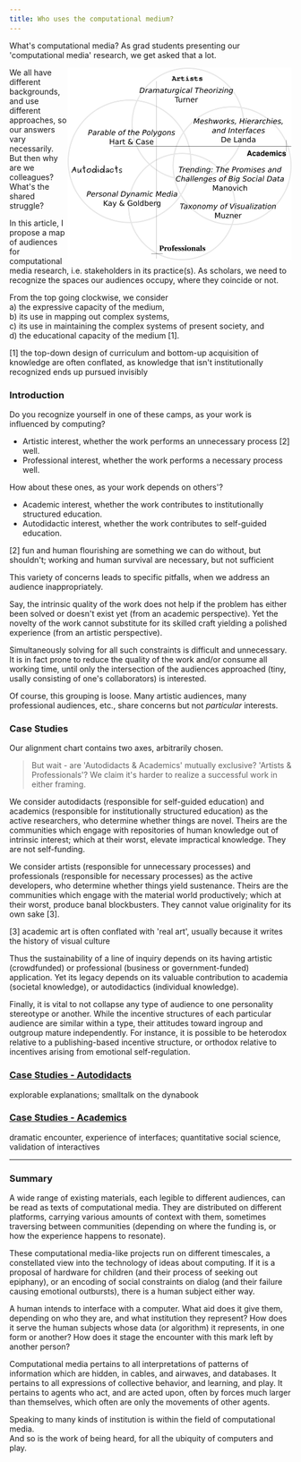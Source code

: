 ```yaml
---
title: Who uses the computational medium?
---
```


What's computational media? As grad students presenting our 'computational media' research, we get asked that a lot.

<img src="/assets/blog/venn.png" width="400px" align="right"/>

We all have different backgrounds, and use different approaches, so our answers vary necessarily. But then why are we colleagues? What's the shared struggle?

In this article, I propose a map of audiences for computational media research, i.e. stakeholders in its practice(s). As scholars, we need to recognize the spaces our audiences occupy, where they coincide or not.

From the top going clockwise, we consider  
a) the expressive capacity of the medium,  
b) its use in mapping out complex systems,  
c) its use in maintaining the complex systems of present society, and  
d) the educational capacity of the medium [1].

<aside style="margin-left: 0"> [1] the top-down design of curriculum and bottom-up acquisition of knowledge are often conflated, as knowledge that isn't institutionally recognized ends up pursued invisibly</aside>

### Introduction

Do you recognize yourself in one of these camps, as your work is influenced by computing?

* Artistic interest, whether the work performs an unnecessary process [2] well.
* Professional interest, whether the work performs a necessary process well.

How about these ones, as your work depends on others'?

* Academic interest, whether the work contributes to institutionally structured education.
* Autodidactic interest, whether the work contributes to self-guided education.

<aside>[2] fun and human flourishing are something we can do without, but shouldn't; working and human survival are necessary, but not sufficient</aside>

This variety of concerns leads to specific pitfalls, when we address an audience inappropriately.

Say, the intrinsic quality of the work does not help if the problem has either been solved or doesn't exist yet (from an academic perspective). Yet the novelty of the work cannot substitute for its skilled craft yielding a polished experience (from an artistic perspective).

Simultaneously solving for all such constraints is difficult and unnecessary. It is in fact prone to reduce the quality of the work and/or consume all working time, until only the intersection of the audiences approached (tiny, usally consisting of one's collaborators) is interested.

Of course, this grouping is loose. Many artistic audiences, many professional audiences, etc., share concerns but not *particular* interests.

### Case Studies

Our alignment chart contains two axes, arbitrarily chosen.

> But wait - are 'Autodidacts & Academics' mutually exclusive? 'Artists & Professionals'? We claim it's harder to realize a successful work in either framing. 

We consider autodidacts (responsible for self-guided education) and academics (responsible for institutionally structured education) as the active researchers, who determine whether things are novel. Theirs are the communities which engage with repositories of human knowledge out of intrinsic interest; which at their worst, elevate impractical knowledge. They are not self-funding.

We consider artists (responsible for unnecessary processes) and professionals (responsible for necessary processes) as the active developers, who determine whether things yield sustenance. Theirs are the communities which engage with the material world productively; which at their worst, produce banal blockbusters. They cannot value originality for its own sake [3].

<aside>[3] academic art is often conflated with 'real art', usually because it writes the history of visual culture</aside>

Thus the sustainability of a line of inquiry depends on its having artistic (crowdfunded) or professional (business or government-funded) application. Yet its legacy depends on its valuable contribution to academia (societal knowledge), or autodidactics (individual knowledge).

Finally, it is vital to not collapse any type of audience to one personality stereotype or another. While the incentive structures of each particular audience are similar within a type, their attitudes toward ingroup and outgroup mature independently. For instance, it is possible to be heterodox relative to a publishing-based incentive structure, or orthodox relative to incentives arising from emotional self-regulation.

### [Case Studies - Autodidacts](./cm-autodidacts)
explorable explanations; smalltalk on the dynabook

### [Case Studies - Academics](./cm-academics)
dramatic encounter, experience of interfaces; quantitative social science, validation of interactives

---

### Summary

A wide range of existing materials, each legible to different audiences, can be read as texts of computational media. They are distributed on different platforms, carrying various amounts of context with them, sometimes traversing between communities (depending on where the funding is, or how the experience happens to resonate).

These computational media-like projects run on different timescales, a constellated view into the technology of ideas about computing. If it is a proposal of hardware for children (and their process of seeking out epiphany), or an encoding of social constraints on dialog (and their failure causing emotional outbursts), there is a human subject either way.

A human intends to interface with a computer. What aid does it give them, depending on who they are, and what institution they represent? How does it serve the human subjects whose data (or algorithm) it represents, in one form or another? How does it stage the encounter with this mark left by another person?

Computational media pertains to all interpretations of patterns of information which are hidden, in cables, and airwaves, and databases. It pertains to all expressions of collective behavior, and learning, and play. It pertains to agents who act, and are acted upon, often by forces much larger than themselves, which often are only the movements of other agents.

Speaking to many kinds of institution is within the field of computational media.  
And so is the work of being heard, for all the ubiquity of computers and play.